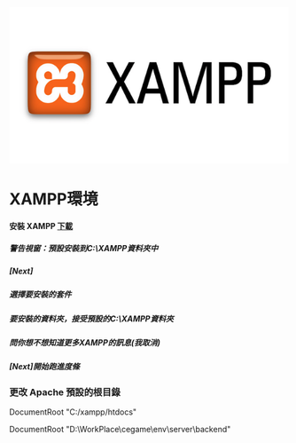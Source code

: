 
![](https://github.com/wdwd2233/Notes/blob/master/Windows/img/XAMPP.png?raw=true)


# XAMPP環境

#### 安裝 XAMPP [下載](https://www.apachefriends.org/zh_tw/index.html)

##### 警告視窗：預設安裝到C:\XAMPP資料夾中
[](https://github.com/wdwd2233/Notes/blob/master/Windows/img/XAMPP%20(1)?raw=true)


##### [Next]
[](https://github.com/wdwd2233/Notes/blob/master/Windows/img/XAMPP%20(1)?raw=true)


##### 選擇要安裝的套件
[](https://github.com/wdwd2233/Notes/blob/master/Windows/img/XAMPP%20(2)?raw=true)


##### 要安裝的資料夾，接受預設的C:\XAMPP資料夾
[](https://github.com/wdwd2233/Notes/blob/master/Windows/img/XAMPP%20(3)?raw=true)


##### 問你想不想知道更多XAMPP的訊息(我取消)
[](https://github.com/wdwd2233/Notes/blob/master/Windows/img/XAMPP%20(4)?raw=true)

##### [Next]開始跑進度條
[](https://github.com/wdwd2233/Notes/blob/master/Windows/img/XAMPP%20(5)?raw=true)



### 更改 Apache 預設的根目錄


DocumentRoot "C:/xampp/htdocs"

DocumentRoot "D:\WorkPlace\cegame\env\server\backend"